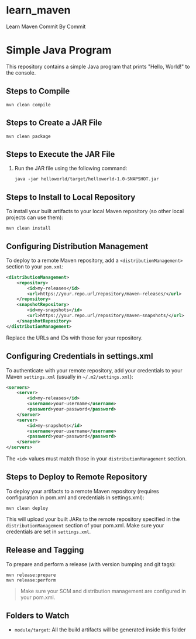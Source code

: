 # learn_maven
Learn Maven Commit By Commit

# Simple Java Program

This repository contains a simple Java program that prints "Hello, World!" to the console.


## Steps to Compile

```
mvn clean compile
```

## Steps to Create a JAR File 

```
mvn clean package
```

## Steps to Execute the JAR File

1. Run the JAR file using the following command:
   ```
   java -jar helloworld/target/helloworld-1.0-SNAPSHOT.jar
   ```

## Steps to Install to Local Repository

To install your built artifacts to your local Maven repository (so other local projects can use them):

```
mvn clean install
```

## Configuring Distribution Management

To deploy to a remote Maven repository, add a `<distributionManagement>` section to your `pom.xml`:

```xml
<distributionManagement>
    <repository>
        <id>my-releases</id>
        <url>https://your.repo.url/repository/maven-releases/</url>
    </repository>
    <snapshotRepository>
        <id>my-snapshots</id>
        <url>https://your.repo.url/repository/maven-snapshots/</url>
    </snapshotRepository>
</distributionManagement>
```

Replace the URLs and IDs with those for your repository.

## Configuring Credentials in settings.xml

To authenticate with your remote repository, add your credentials to your Maven `settings.xml` (usually in `~/.m2/settings.xml`):

```xml
<servers>
    <server>
        <id>my-releases</id>
        <username>your-username</username>
        <password>your-password</password>
    </server>
    <server>
        <id>my-snapshots</id>
        <username>your-username</username>
        <password>your-password</password>
    </server>
</servers>
```

The `<id>` values must match those in your `distributionManagement` section.

## Steps to Deploy to Remote Repository

To deploy your artifacts to a remote Maven repository (requires configuration in pom.xml and credentials in settings.xml):

```
mvn clean deploy
```

This will upload your built JARs to the remote repository specified in the `distributionManagement` section of your pom.xml. Make sure your credentials are set in `settings.xml`.

## Release and Tagging

To prepare and perform a release (with version bumping and git tags):

```
mvn release:prepare
mvn release:perform
```

> Make sure your SCM and distribution management are configured in your pom.xml.

## Folders to Watch

- `module/target`: All the build artifacts will be generated inside this folder
